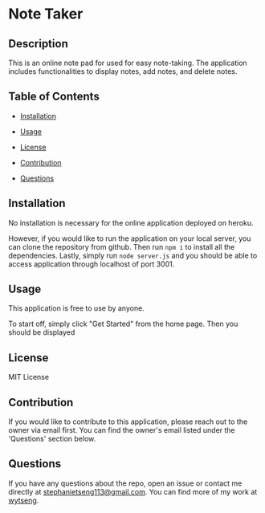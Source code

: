 # Note Taker

## Description 

This is an online note pad for used for easy note-taking. The application includes functionalities to display notes, add notes, and delete notes. 

## Table of Contents 

* [Installation](#installation) 

* [Usage](#Usage) 

* [License](#license) 

* [Contribution](#contribution) 

* [Questions](#questions) 

## Installation 

No installation is necessary for the online application deployed on heroku. 

However, if you would like to run the application on your local server, you can clone the repository from github. Then run ```npm i``` to install all the dependencies. Lastly, simply run ```node server.js``` and you should be able to access application through localhost of port 3001. 

## Usage 

This application is free to use by anyone. 

To start off, simply click "Get Started" from the home page. Then you should be displayed 

## License 

MIT License

## Contribution

If you would like to contribute to this application, please reach out to the owner via email first. You can find the owner's email listed under the 'Questions' section below.  

## Questions 
If you have any questions about the repo, open an issue or contact me directly at stephanietseng113@gmail.com. 
You can find more of my work at [wytseng](https://github.com/wytseng).